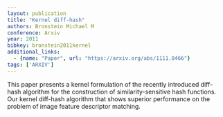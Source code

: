 ```yaml
---
layout: publication
title: "Kernel diff-hash"
authors: Bronstein Michael M
conference: Arxiv
year: 2011
bibkey: bronstein2011kernel
additional_links:
  - {name: "Paper", url: "https://arxiv.org/abs/1111.0466"}
tags: ['ARXIV']
---
```

This paper presents a kernel formulation of the recently introduced diff-hash algorithm for the construction of similarity-sensitive hash functions. Our kernel diff-hash algorithm that shows superior performance on the problem of image feature descriptor matching.